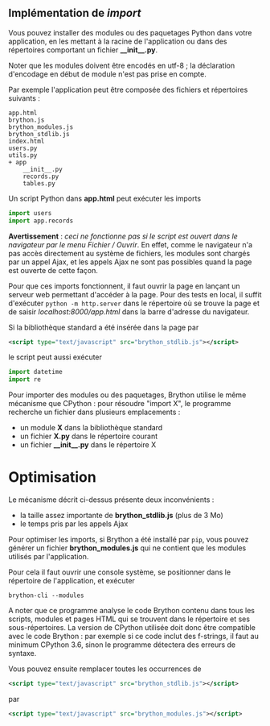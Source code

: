 Implémentation de _import_
--------------------------

Vous pouvez installer des modules ou des paquetages Python dans votre
application, en les mettant à la racine de l'application ou dans des
répertoires comportant un fichier __\_\_init\_\_.py__.

Noter que les modules doivent être encodés en utf-8 ; la déclaration
d'encodage en début de module n'est pas prise en compte.

Par exemple l'application peut être composée des fichiers et répertoires
suivants :

    app.html
    brython.js
    brython_modules.js
    brython_stdlib.js
    index.html
    users.py
    utils.py
    + app
        __init__.py
        records.py
        tables.py

Un script Python dans __app.html__ peut exécuter les imports

```python
import users
import app.records
```

**Avertissement** : _ceci ne fonctionne pas si le script est ouvert dans le_
_navigateur par le menu Fichier / Ouvrir_. En effet, comme le navigateur n'a
pas accès directement au système de fichiers, les modules sont chargés par un
appel Ajax, et les appels Ajax ne sont pas possibles quand la page est ouverte
de cette façon.

Pour que ces imports fonctionnent, il faut ouvrir la page en lançant un
serveur web permettant d'accéder à la page. Pour des tests en local, il suffit
d'exécuter `python -m http.server` dans le répertoire où se trouve la page et
de saisir _localhost:8000/app.html_ dans la barre d'adresse du navigateur.

Si la bibliothèque standard a été insérée dans la page par

```xml
<script type="text/javascript" src="brython_stdlib.js"></script>
```

le script peut aussi exécuter

```python
import datetime
import re
```

Pour importer des modules ou des paquetages, Brython utilise le même mécanisme
que CPython : pour résoudre "import X", le programme recherche un fichier dans
plusieurs emplacements :

- un module __X__ dans la bibliothèque standard
- un fichier __X.py__ dans le répertoire courant
- un fichier __\_\_init\_\_.py__ dans le répertoire X


Optimisation
============
Le mécanisme décrit ci-dessus présente deux inconvénients :

- la taille assez importante de __brython_stdlib.js__ (plus de 3 Mo)
- le temps pris par les appels Ajax

Pour optimiser les imports, si Brython a été installé par `pip`, vous pouvez
générer un fichier __brython_modules.js__ qui ne contient que les modules
utilisés par l'application.

Pour cela il faut ouvrir une console système, se positionner dans le
répertoire de l'application, et exécuter

```console
brython-cli --modules
```

A noter que ce programme analyse le code Brython contenu dans tous les scripts,
modules et pages HTML qui se trouvent dans le répertoire et ses
sous-répertoires. La version de CPython utilisée doit donc être compatible
avec le code Brython : par exemple si ce code inclut des f-strings, il faut au
minimum CPython 3.6, sinon le programme détectera des erreurs de syntaxe.

Vous pouvez ensuite remplacer toutes les occurrences de

```xml
<script type="text/javascript" src="brython_stdlib.js"></script>
```
par
```xml
<script type="text/javascript" src="brython_modules.js"></script>
```
